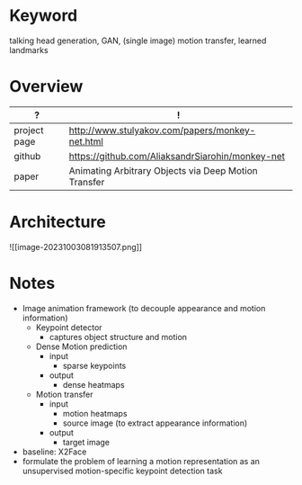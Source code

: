 # Keyword

talking head generation, GAN, (single image) motion transfer, learned landmarks
# Overview

| ?            | !                                                                              |
| ------------ | ------------------------------------------------------------------------------ |
| project page | http://www.stulyakov.com/papers/monkey-net.html |
| github       | https://github.com/AliaksandrSiarohin/monkey-net |
| paper        | Animating Arbitrary Objects via Deep Motion Transfer |
# Architecture
![[image-20231003081913507.png]]
# Notes

- Image animation framework (to decouple appearance and motion information)
	- Keypoint detector
		 - captures object structure and motion
	- Dense Motion prediction
		- input
			- sparse keypoints
		- output
			- dense heatmaps
	- Motion transfer
		- input
			- motion heatmaps
			- source image (to extract appearance information)
		- output
			- target image
- baseline: X2Face
- formulate the problem of learning a motion representation as an unsupervised motion-specific keypoint detection task
